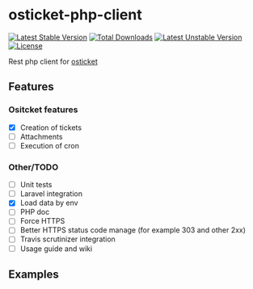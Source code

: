 # osticket-php-client
[![Latest Stable Version](https://poser.pugx.org/thecsea/osticket-php-client/v/stable)](https://packagist.org/packages/thecsea/osticket-php-client) [![Total Downloads](https://poser.pugx.org/thecsea/osticket-php-client/downloads)](https://packagist.org/packages/thecsea/osticket-php-client) [![Latest Unstable Version](https://poser.pugx.org/thecsea/osticket-php-client/v/unstable)](https://packagist.org/packages/thecsea/osticket-php-client) [![License](https://poser.pugx.org/thecsea/osticket-php-client/license)](https://packagist.org/packages/thecsea/osticket-php-client)



Rest php client for [osticket](http://osticket.com/)

## Features
### Ositcket features

- [x] Creation of tickets
- [ ] Attachments
- [ ] Execution of cron

### Other/TODO
- [ ] Unit tests
- [ ] Laravel integration
- [x] Load data by env
- [ ] PHP doc
- [ ] Force HTTPS
- [ ] Better HTTPS status code manage (for example 303 and other 2xx)
- [ ] Travis scrutinizer integration
- [ ] Usage guide and wiki

## Examples
